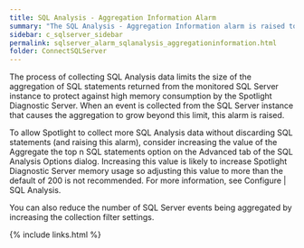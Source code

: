 ```yaml
---
title: SQL Analysis - Aggregation Information Alarm
summary: "The SQL Analysis - Aggregation Information alarm is raised to indicate that some SQL statements have been discarded during the collection of SQL Analysis data."
sidebar: c_sqlserver_sidebar
permalink: sqlserver_alarm_sqlanalysis_aggregationinformation.html
folder: ConnectSQLServer
---
```



The process of collecting SQL Analysis data limits the size of the aggregation of SQL statements returned from the monitored SQL Server instance to protect against high memory consumption by the Spotlight Diagnostic Server. When an event is collected from the SQL Server instance that causes the aggregation to grow beyond this limit, this alarm is raised.

To allow Spotlight to collect more SQL Analysis data without discarding SQL statements (and raising this alarm), consider increasing the value of the Aggregate the top n SQL statements option on the Advanced tab of the SQL Analysis Options dialog. Increasing this value is likely to increase Spotlight Diagnostic Server memory usage so adjusting this value to more than the default of 200 is not recommended. For more information, see Configure \| SQL Analysis.

You can also reduce the number of SQL Server events being aggregated by increasing the collection filter settings.

{% include links.html %}
